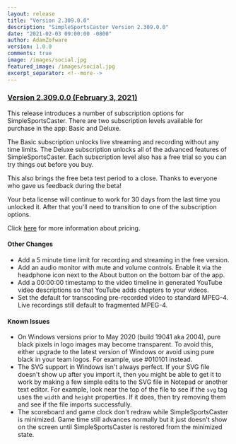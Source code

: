 ```yaml
---
layout: release
title: "Version 2.309.0.0"
description: "SimpleSportsCaster Version 2.309.0.0"
date: "2021-02-03 09:00:00 -0800"
author: AdamZofware
version: 1.0.0
comments: true
image: /images/social.jpg
featured_image: /images/social.jpg
excerpt_separator: <!--more-->
---
```


### [Version 2.309.0.0 (February 3, 2021)]({{page.url}})

This release introduces a number of subscription options for SimpleSportsCaster. There are two subscription levels available for purchase in the app: Basic and Deluxe.

The Basic subscription unlocks live streaming and recording without any time limits. The Deluxe subscription unlocks all of the advanced features of SimpleSportsCaster. Each subscription level also has a free trial so you can try things out before you buy.

This also brings the free beta test period to a close. Thanks to everyone who gave us feedback during the beta!
<!--more-->

Your beta license will continue to work for 30 days from the last time you unlocked it. After that you'll need to transition to one of the subscription options.

Click [here](https://www.simplesportscaster.com/help/pricing) for more information about pricing.

#### Other Changes

* Add a 5 minute time limit for recording and streaming in the free version.
* Add an audio monitor with mute and volume controls. Enable it via the headphone icon next to the About button on the bottom bar of the app.
* Add a 00:00:00 timestamp to the video timeline in generated YouTube video descriptions so that YouTube adds chapters to your videos.
* Set the default for transcoding pre-recorded video to standard MPEG-4. Live recordings still default to fragmented MPEG-4.

#### Known Issues

* On Windows versions prior to May 2020 (build 19041 aka 2004), pure black pixels in logo images may become transparent. To avoid this, either upgrade to the latest version of Windows or avoid using pure black in your team logos. For example, use #010101 instead.
* The SVG support in Windows isn't always perfect. If your SVG file doesn't show up after you import it, then you might be able to get it to work by making a few simple edits to the SVG file in Notepad or another text editor. For example, look near the top of the file to see if the `svg` tag uses the `width` and `height` properties. If it does, then try removing them and see if the file imports successfully.
* The scoreboard and game clock don't redraw while SimpleSportsCaster is minimized. Game time still advances normally but it just doesn't show on the screen until SimpleSportsCaster is restored from the minimized state.
